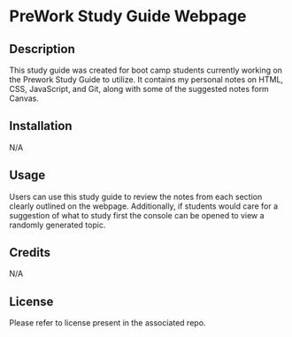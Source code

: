 # PreWork Study Guide Webpage

## Description

This study guide was created for boot camp students currently working on the Prework Study Guide to utilize. It contains my personal notes on HTML, CSS, JavaScript, and Git, along with some of the suggested notes form Canvas.

## Installation

N/A

## Usage

Users can use this study guide to review the notes from each section clearly outlined on the webpage. Additionally, if students would care for a suggestion of what to study first the console can be opened to view a randomly generated topic.

## Credits

N/A

## License

Please refer to license present in the associated repo.
